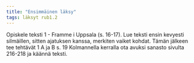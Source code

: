 ```yaml
---
title: "Ensimmäinen läksy"
tags: läksyt rub1.2
---
```


Opiskele teksti 1 - Framme i Uppsala (s. 16-17). Lue teksti ensin kevyesti silmäillen, sitten ajatuksen kanssa, merkiten vaiket kohdat. Tämän jälkeen tee tehtävät 1 A ja B s. 19 Kolmannella kerralla ota avuksi sanasto sivulta 216-218 ja käännä teksti.